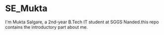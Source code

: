 # SE_Mukta
I'm Mukta Salgare, a 2nd-year B.Tech IT student at SGGS Nanded.this repo contains the introductory part about me.
